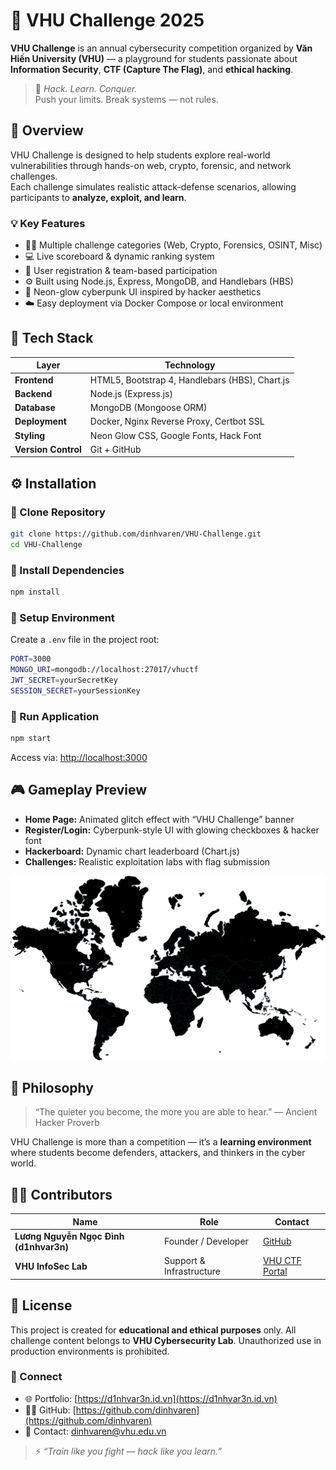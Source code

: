 # 🧠 VHU Challenge 2025

**VHU Challenge** is an annual cybersecurity competition organized by **Văn Hiến University (VHU)** — a playground for students passionate about **Information Security**, **CTF (Capture The Flag)**, and **ethical hacking**.  

> 💬 *Hack. Learn. Conquer.*  
> Push your limits. Break systems — not rules.

## 🚩 Overview

VHU Challenge is designed to help students explore real-world vulnerabilities through hands-on web, crypto, forensic, and network challenges.  
Each challenge simulates realistic attack-defense scenarios, allowing participants to **analyze, exploit, and learn**.

### 💡 Key Features
- 🕵️‍♂️ Multiple challenge categories (Web, Crypto, Forensics, OSINT, Misc)
- 💻 Live scoreboard & dynamic ranking system
- 🔐 User registration & team-based participation
- ⚙️ Built using Node.js, Express, MongoDB, and Handlebars (HBS)
- 🎨 Neon-glow cyberpunk UI inspired by hacker aesthetics
- ☁️ Easy deployment via Docker Compose or local environment

## 🧩 Tech Stack

| Layer | Technology |
|-------|-------------|
| **Frontend** | HTML5, Bootstrap 4, Handlebars (HBS), Chart.js |
| **Backend** | Node.js (Express.js) |
| **Database** | MongoDB (Mongoose ORM) |
| **Deployment** | Docker, Nginx Reverse Proxy, Certbot SSL |
| **Styling** | Neon Glow CSS, Google Fonts, Hack Font |
| **Version Control** | Git + GitHub |

## ⚙️ Installation

### 🔸 Clone Repository
```bash
git clone https://github.com/dinhvaren/VHU-Challenge.git
cd VHU-Challenge
````

### 🔸 Install Dependencies

```bash
npm install
```

### 🔸 Setup Environment

Create a `.env` file in the project root:

```bash
PORT=3000
MONGO_URI=mongodb://localhost:27017/vhuctf
JWT_SECRET=yourSecretKey
SESSION_SECRET=yourSessionKey
```

### 🔸 Run Application

```bash
npm start
```

Access via: [http://localhost:3000](http://localhost:3000)

## 🎮 Gameplay Preview

* **Home Page:** Animated glitch effect with “VHU Challenge” banner
* **Register/Login:** Cyberpunk-style UI with glowing checkboxes & hacker font
* **Hackerboard:** Dynamic chart leaderboard (Chart.js)
* **Challenges:** Realistic exploitation labs with flag submission

![CTF Banner Preview](./public/images/bg--world.png)

## 🧠 Philosophy

> “The quieter you become, the more you are able to hear.”
> — Ancient Hacker Proverb

VHU Challenge is more than a competition — it’s a **learning environment** where students become defenders, attackers, and thinkers in the cyber world.

## 🧑‍💻 Contributors

| Name                                   | Role                     | Contact                                 |
| -------------------------------------- | ------------------------ | --------------------------------------- |
| **Lương Nguyễn Ngọc Đình (d1nhvar3n)** | Founder / Developer      | [GitHub](https://github.com/dinhvaren)  |
| **VHU InfoSec Lab**                    | Support & Infrastructure | [VHU CTF Portal](https://vhu-ctf.io.vn) |

## 📜 License

This project is created for **educational and ethical purposes** only.
All challenge content belongs to **VHU Cybersecurity Lab**.
Unauthorized use in production environments is prohibited.

### 💬 Connect

* 🌐 Portfolio: [https://d1nhvar3n.id.vn](https://d1nhvar3n.id.vn)
* 🧑‍💻 GitHub: [https://github.com/dinhvaren](https://github.com/dinhvaren)
* 📧 Contact: [dinhvaren@vhu.edu.vn](mailto:dinhvaren@vhu.edu.vn)

> ⚡ *“Train like you fight — hack like you learn.”*

